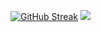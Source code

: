 [![GitHub Streak](https://github-readme-streak-stats.herokuapp.com?user=optimistic-ninja9090&theme=radical&date_format=j%20M%5B%20Y%5D&border=7443D5)](https://git.io/streak-stats)
<img style="padding: 0; width=100%" src="https://github-readme-stats.vercel.app/api?username=optimistic-ninja9090&show_icons=true&theme=radical"/>

